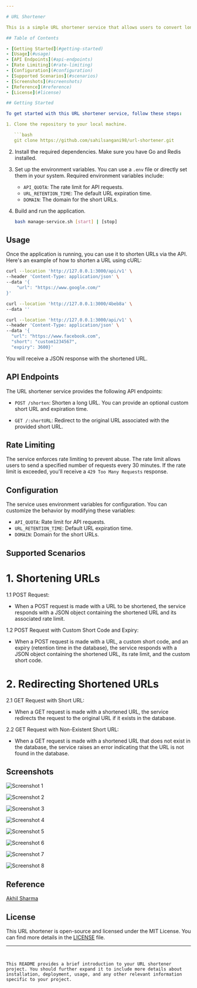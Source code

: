 ```yaml
---

# URL Shortener

This is a simple URL shortener service that allows users to convert long URLs into shorter, more manageable links. It's built with Go (Golang) and uses the Fiber web framework for the API. The service also utilizes Redis for rate limiting and storing short URL mappings.

## Table of Contents

- [Getting Started](#getting-started)
- [Usage](#usage)
- [API Endpoints](#api-endpoints)
- [Rate Limiting](#rate-limiting)
- [Configuration](#configuration)
- [Supported Scenarios](#scenarios)
- [Screenshots](#screenshots)
- [Reference](#reference)
- [License](#license)

## Getting Started

To get started with this URL shortener service, follow these steps:

1. Clone the repository to your local machine.

   ```bash
   git clone https://github.com/sahilsangani98/url-shortener.git
   ```

2. Install the required dependencies. Make sure you have Go and Redis installed.

3. Set up the environment variables. You can use a `.env` file or directly set them in your system. Required environment variables include:
   - `API_QUOTA`: The rate limit for API requests.
   - `URL_RETENTION_TIME`: The default URL expiration time.
   - `DOMAIN`: The domain for the short URLs.

4. Build and run the application.

   ```bash
   bash manage-service.sh [start] | [stop]
   ```

## Usage

Once the application is running, you can use it to shorten URLs via the API. Here's an example of how to shorten a URL using cURL:

```bash
curl --location 'http://127.0.0.1:3000/api/v1' \
--header 'Content-Type: application/json' \
--data '{
    "url": "https://www.google.com/"
}'
```

```bash
curl --location 'http://127.0.0.1:3000/4beb8a' \
--data ''
```

```bash
curl --location 'http://127.0.0.1:3000/api/v1' \
--header 'Content-Type: application/json' \
--data '{
  "url": "https://www.facebook.com",
  "short": "custom1234567",
  "expiry": 3600}'
```

You will receive a JSON response with the shortened URL.

## API Endpoints

The URL shortener service provides the following API endpoints:

- `POST /shorten`: Shorten a long URL. You can provide an optional custom short URL and expiration time.

- `GET /:shortURL`: Redirect to the original URL associated with the provided short URL.

## Rate Limiting

The service enforces rate limiting to prevent abuse. The rate limit allows users to send a specified number of requests every 30 minutes. If the rate limit is exceeded, you'll receive a `429 Too Many Requests` response.

## Configuration

The service uses environment variables for configuration. You can customize the behavior by modifying these variables:

- `API_QUOTA`: Rate limit for API requests.
- `URL_RETENTION_TIME`: Default URL expiration time.
- `DOMAIN`: Domain for the short URLs.

## Supported Scenarios

# 1. Shortening URLs
1.1 POST Request:
- When a POST request is made with a URL to be shortened, the service responds with a JSON object containing the shortened URL and its associated rate limit.

1.2 POST Request with Custom Short Code and Expiry:
- When a POST request is made with a URL, a custom short code, and an expiry (retention time in the database), the service responds with a JSON object containing the shortened URL, its rate limit, and the custom short code.

# 2. Redirecting Shortened URLs
2.1 GET Request with Short URL:
- When a GET request is made with a shortened URL, the service redirects the request to the original URL if it exists in the database.

2.2 GET Request with Non-Existent Short URL:
- When a GET request is made with a shortened URL that does not exist in the database, the service raises an error indicating that the URL is not found in the database.

## Screenshots

<!-- Create Short URL -->
![Screenshot 1](demoScreenshots/CreateShortURL.png)

<!-- Create Custom Short URL -->
![Screenshot 2](demoScreenshots/CustomCreateShortURL.png)

<!-- Invalid Domain -->
![Screenshot 3](demoScreenshots/InvalidDomain.png)

<!-- Invalid URL -->
![Screenshot 4](demoScreenshots/InvalidURL.png)

<!-- Rate Limit Exceeded -->
![Screenshot 5](demoScreenshots/RateLimitExceeded.png)

<!-- Retrieve Short URL -->
![Screenshot 6](demoScreenshots/RetriveShortURL.png)

<!-- Short URL Not Found -->
![Screenshot 7](demoScreenshots/ShortURLNotFound.png)

<!-- Sample Logs -->
![Screenshot 8](demoScreenshots/Logs.png)

## Reference
[Akhil Sharma](https://www.linkedin.com/in/akhilsails/)

## License

This URL shortener is open-source and licensed under the MIT License. You can find more details in the [LICENSE](LICENSE) file.

---
```


This README provides a brief introduction to your URL shortener project. You should further expand it to include more details about installation, deployment, usage, and any other relevant information specific to your project.